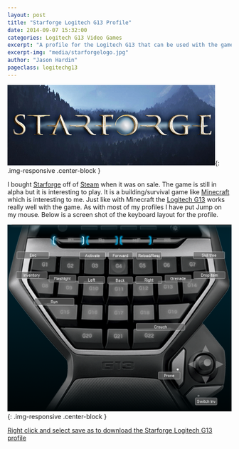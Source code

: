 ```yaml
---
layout: post
title: "Starforge Logitech G13 Profile"
date: 2014-09-07 15:32:00
categories: Logitech G13 Video Games
excerpt: "A profile for the Logitech G13 that can be used with the game Starforge"
excerpt-img: "media/starforgelogo.jpg"
author: "Jason Hardin"
pageclass: logitechg13
---
```


![Starforge](/media/starforgelogo.jpg){: .img-responsive .center-block }

I bought [Starforge](http://www.starforge.com/#) off of [Steam](http://store.steampowered.com/) when it was on sale. The game is still in alpha but it is interesting to play. It is a building/survival game like [Minecraft](https://minecraft.net/) which is interesting to me. Just like with Minecraft the [Logitech G13](http://gaming.logitech.com/en-us/product/g13-advanced-gameboard) works really well with the game. As with most of my profiles I have put Jump on my mouse. Below is a screen shot of the keyboard layout for the profile.

![starforge logitech g13 keyboard profile](/media/profiles/starforge_keyboard_profile.png){: .img-responsive .center-block }

[Right click and select save as to download the Starforge Logitech G13 profile](/media/profiles/starforge.xml)